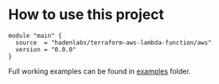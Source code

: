 # How to use this project

```hcl
module "main" {
  source  = "hadenlabs/terraform-aws-lambda-function/aws"
  version = "0.0.0"
}
```

Full working examples can be found in [examples](./examples) folder.
